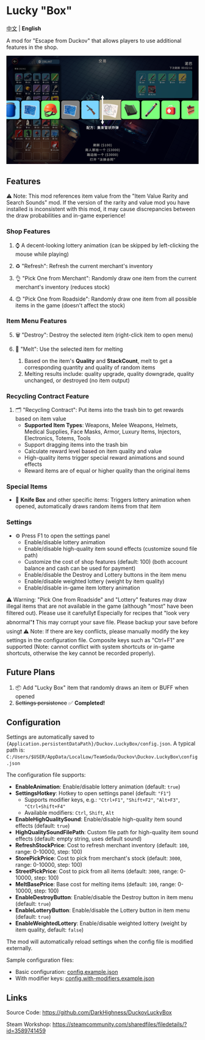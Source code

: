 # Lucky "Box"

[中文](README.md) | **English**

A mod for "Escape from Duckov" that allows players to use additional features in the shop.

![Screenshot](imgs/Screenshot.png)

## Features

⚠️ Note: This mod references item value from the "Item Value Rarity and Search Sounds" mod. If the version of the rarity and value mod you have installed is inconsistent with this mod, it may cause discrepancies between the draw probabilities and in-game experience!

### Shop Features

1. ⌚ A decent-looking lottery animation (can be skipped by left-clicking the mouse while playing)

2. ♻️ "Refresh": Refresh the current merchant's inventory

3. 👌 "Pick One from Merchant": Randomly draw one item from the current merchant's inventory (reduces stock)

4. 😊 "Pick One from Roadside": Randomly draw one item from all possible items in the game (doesn't affect the stock)

### Item Menu Features

5. 🗑️ "Destroy": Destroy the selected item (right-click item to open menu)

6. 🎰 "Melt": Use the selected item for melting
   1. Based on the item's **Quality** and **StackCount**, melt to get a corresponding quantity and quality of random items
   2. Melting results include: quality upgrade, quality downgrade, quality unchanged, or destroyed (no item output)

### Recycling Contract Feature

1. 🗂️ "Recycling Contract": Put items into the trash bin to get rewards based on item value
   - **Supported Item Types**: Weapons, Melee Weapons, Helmets, Medical Supplies, Face Masks, Armor, Luxury Items, Injectors, Electronics, Totems, Tools
   - Support dragging items into the trash bin
   - Calculate reward level based on item quality and value
   - High-quality items trigger special reward animations and sound effects
   - Reward items are of equal or higher quality than the original items

### Special Items

- 🎁 **Knife Box** and other specific items: Triggers lottery animation when opened, automatically draws random items from that item

### Settings

- ⚙️ Press F1 to open the settings panel
  - Enable/disable lottery animation
  - Enable/disable high-quality item sound effects (customize sound file path)
  - Customize the cost of shop features (default: 100) (both account balance and cash can be used for payment)
  - Enable/disable the Destroy and Lottery buttons in the item menu
  - Enable/disable weighted lottery (weight by item quality)
  - Enable/disable in-game item lottery animation

⚠️ Warning: "Pick One from Roadside" and "Lottery" features may draw illegal items that are not available in the game (although "most" have been filtered out). Please use it carefully❗ Especially for recipes that "look very abnormal"❗ This may corrupt your save file. Please backup your save before using❗
⚠️ Note: If there are key conflicts, please manually modify the key settings in the configuration file. Composite keys such as "Ctrl+F1" are supported (Note: cannot conflict with system shortcuts or in-game shortcuts, otherwise the key cannot be recorded properly).

## Future Plans

1. 📦 Add "Lucky Box" item that randomly draws an item or BUFF when opened
2. ~~Settings persistence~~ ✅ **Completed!**

## Configuration

Settings are automatically saved to `{Application.persistentDataPath}/Duckov.LuckyBox/config.json`. A typical path is: `C:/Users/$USER/AppData/LocalLow/TeamSoda/Duckov\Duckov.LuckyBox\config.json`

The configuration file supports:

- **EnableAnimation**: Enable/disable lottery animation (default: `true`)
- **SettingsHotkey**: Hotkey to open settings panel (default: `"F1"`)
  - Supports modifier keys, e.g.: `"Ctrl+F1"`, `"Shift+F2"`, `"Alt+F3"`, `"Ctrl+Shift+F4"`
  - Available modifiers: `Ctrl`, `Shift`, `Alt`
- **EnableHighQualitySound**: Enable/disable high-quality item sound effects (default: `true`)
- **HighQualitySoundFilePath**: Custom file path for high-quality item sound effects (default: empty string, uses default sound)
 - **RefreshStockPrice**: Cost to refresh merchant inventory (default: `100`, range: 0-10000, step: 100)
 - **StorePickPrice**: Cost to pick from merchant's stock (default: `3000`, range: 0-10000, step: 100)
 - **StreetPickPrice**: Cost to pick from all items (default: `3000`, range: 0-10000, step: 100)
 - **MeltBasePrice**: Base cost for melting items (default: `100`, range: 0-10000, step: 100)
 - **EnableDestroyButton**: Enable/disable the Destroy button in item menu (default: `true`)
 - **EnableLotteryButton**: Enable/disable the Lottery button in item menu (default: `true`)
 - **EnableWeightedLottery**: Enable/disable weighted lottery (weight by item quality, default: `false`)

The mod will automatically reload settings when the config file is modified externally.

Sample configuration files:

- Basic configuration: [config.example.json](config.example.json)
- With modifier keys: [config.with-modifiers.example.json](config.with-modifiers.example.json)

## Links

Source Code: <https://github.com/DarkHighness/DuckovLuckyBox>

Steam Workshop: <https://steamcommunity.com/sharedfiles/filedetails/?id=3589741459>
